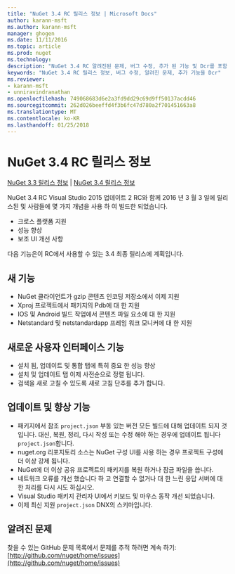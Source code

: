 ```yaml
---
title: "NuGet 3.4 RC 릴리스 정보 | Microsoft Docs"
author: karann-msft
ms.author: karann-msft
manager: ghogen
ms.date: 11/11/2016
ms.topic: article
ms.prod: nuget
ms.technology: 
description: "NuGet 3.4 RC 알려진된 문제, 버그 수정, 추가 된 기능 및 Dcr를 포함 하 여에 대 한 릴리스 정보입니다."
keywords: "NuGet 3.4 RC 릴리스 정보, 버그 수정, 알려진 문제, 추가 기능을 Dcr"
ms.reviewer:
- karann-msft
- unniravindranathan
ms.openlocfilehash: 749068683d6e2a3fd9dd29c69d9ff50137acdd46
ms.sourcegitcommit: 262d026beeffd4f3b6fc47d780a2f701451663a8
ms.translationtype: MT
ms.contentlocale: ko-KR
ms.lasthandoff: 01/25/2018
---
```

# <a name="nuget-34-rc-release-notes"></a>NuGet 3.4 RC 릴리스 정보

[NuGet 3.3 릴리스 정보](../release-notes/nuget-3.3.md) | [NuGet 3.4 릴리스 정보](../release-notes/nuget-3.4.md)

NuGet 3.4 RC Visual Studio 2015 업데이트 2 RC와 함께 2016 년 3 월 3 일에 릴리스된 및 사람들에 몇 가지 개념을 사용 하 여 빌드한 되었습니다.

* 크로스 플랫폼 지원
* 성능 향상
* 보조 UI 개선 사항

다음 기능은이 RC에서 사용할 수 있는 3.4 최종 릴리스에 계획입니다.

## <a name="new-features"></a>새 기능

* NuGet 클라이언트가 gzip 콘텐츠 인코딩 저장소에서 이제 지원
* Xproj 프로젝트에서 패키지의 Pdb에 대 한 지원
* IOS 및 Android 빌드 작업에서 콘텐츠 파일 요소에 대 한 지원
* Netstandard 및 netstandardapp 프레임 워크 모니커에 대 한 지원

## <a name="new-user-interface-features"></a>새로운 사용자 인터페이스 기능

* 설치 됨, 업데이트 및 통합 탭에 특히 중요 한 성능 향상
* 설치 및 업데이트 탭 이제 사전순으로 정렬 됩니다.
* 검색을 새로 고칠 수 있도록 새로 고침 단추를 추가 합니다.

## <a name="updates-and-improvements"></a>업데이트 및 향상 기능

* 패키지에서 참조 `project.json` 부동 있는 버전 모든 빌드에 대해 업데이트 되지 것입니다. 대신, 복원, 정리, 다시 작성 또는 수정 해야 하는 경우에 업데이트 됩니다 `project.json`합니다.
* nuget.org 리포지토리 소스는 NuGet 구성 UI를 사용 하는 경우 프로젝트 구성에 더 이상 강제 됩니다.
* NuGet에 더 이상 공유 프로젝트의 패키지를 복원 하거나 잠금 파일을 씁니다.
* 네트워크 오류를 개선 했습니다 하 고 연결할 수 없거나 대 한 느린 응답 서버에 대 한 처리를 다시 시도 하십시오.
* Visual Studio 패키지 관리자 UI에서 키보드 및 마우스 동작 개선 되었습니다.
* 이제 최신 지원 `project.json` DNX의 스키마입니다.

## <a name="known-issues"></a>알려진 문제

찾을 수 있는 GitHub 문제 목록에서 문제를 추적 하려면 계속 하기: [http://github.com/nuget/home/issues](http://github.com/nuget/home/issues)